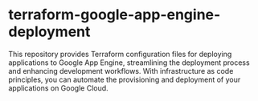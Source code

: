 # terraform-google-app-engine-deployment
This repository provides Terraform configuration files for deploying applications to Google App Engine, streamlining the deployment process and enhancing development workflows. With infrastructure as code principles, you can automate the provisioning and deployment of your applications on Google Cloud.

